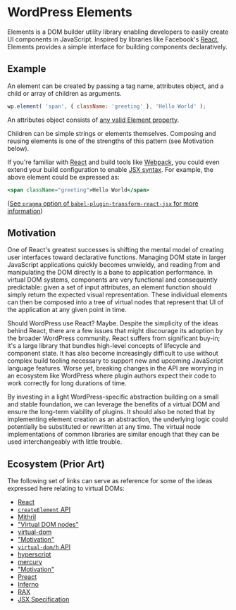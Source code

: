 WordPress Elements
==================

Elements is a DOM builder utility library enabling developers to easily create UI components in JavaScript. Inspired by libraries like Facebook's [React](https://facebook.github.io/react/), Elements provides a simple interface for building components declaratively.

## Example

An element can be created by passing a tag name, attributes object, and a child or array of children as arguments.

```js
wp.element( 'span', { className: 'greeting' }, 'Hello World' );
```

An attributes object consists of [any valid Element property](https://developer.mozilla.org/en-US/docs/Web/API/Element).

Children can be simple strings or elements themselves. Composing and reusing elements is one of the strengths of this pattern (see Motivation below).

If you're familiar with [React](https://facebook.github.io/react/) and build tools like [Webpack](https://webpack.js.org), you could even extend your build configuration to enable [JSX syntax](https://facebook.github.io/jsx/). For example, the above element could be expressed as:

```jsx
<span className="greeting">Hello World</span>
```

([See `pragma` option of `babel-plugin-transform-react-jsx` for more information](https://babeljs.io/docs/plugins/transform-react-jsx/#options))

## Motivation

One of React's greatest successes is shifting the mental model of creating user interfaces toward declarative functions. Managing DOM state in larger JavaScript applications quickly becomes unwieldy, and reading from and manipulating the DOM directly is a bane to application performance. In virtual DOM systems, components are very functional and consequently predictable: given a set of input attributes, an element function should simply return the expected visual representation. These individual elements can then be composed into a tree of virtual nodes that represent that UI of the application at any given point in time.

Should WordPress use React? Maybe. Despite the simplicity of the ideas behind React, there are a few issues that might discourage its adoption by the broader WordPress community. React suffers from significant buy-in; it's a large library that bundles high-level concepts of lifecycle and component state. It has also become increasingly difficult to use without complex build tooling necessary to support new and upcoming JavaScript language features. Worse yet, breaking changes in the API are worrying in an ecosystem like WordPress where plugin authors expect their code to work correctly for long durations of time.

By investing in a light WordPress-specific abstraction building on a small and stable foundation, we can leverage the benefits of a virtual DOM and ensure the long-term viability of plugins. It should also be noted that by implementing element creation as an abstraction, the underlying logic could potentially be substituted or rewritten at any time. The virtual node implementations of common libraries are similar enough that they can be used interchangeably with little trouble.

## Ecosystem (Prior Art)

The following set of links can serve as reference for some of the ideas expressed here relating to virtual DOMs:

- [React](https://facebook.github.io/react/)
 - [`createElement` API](https://facebook.github.io/react/docs/react-api.html#createelement)
- [Mithril](http://mithril.js.org/)
 - ["Virtual DOM nodes"](http://mithril.js.org/vnodes.html)
- [virtual-dom](https://github.com/Matt-Esch/virtual-dom/)
 - ["Motivation"](https://github.com/Matt-Esch/virtual-dom#motivation)
 - [`virtual-dom/h` API](https://github.com/Matt-Esch/virtual-dom/blob/master/virtual-hyperscript/README.md)
- [hyperscript](https://github.com/hyperhype/hyperscript)
- [mercury](https://github.com/Raynos/mercury)
 - ["Motivation"](https://github.com/Raynos/mercury#motivation)
- [Preact](https://preactjs.com/)
- [Inferno](https://infernojs.org/)
- [RAX](http://rax.taobaofed.org/)
- [JSX Specification](https://facebook.github.io/jsx/)
